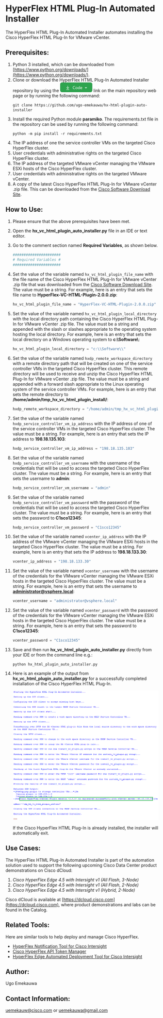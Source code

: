 # HyperFlex HTML Plug-In Automated Installer

The HyperFlex HTML Plug-In Automated Installer automates installing the Cisco HyperFlex HTML Plug-In for VMware vCenter.

## Prerequisites:
1. Python 3 installed, which can be downloaded from [https://www.python.org/downloads/](https://www.python.org/downloads/).
2. Clone or download the HyperFlex HTML Plug-In Automated Installer repository by using the ![GitHub Code Button](./assets/GitHub_Code_Button.png "GitHub Code Button") link on the main repository web page or by running the following command:
    ```
    git clone https://github.com/ugo-emekauwa/hx-html-plugin-auto-installer
    ```
3. Install the required Python module **paramiko**. The requirements.txt file in the repository can be used by running the following command:
    ```
    python -m pip install -r requirements.txt
    ```
4. The IP address of one the service controller VMs on the targeted Cisco HyperFlex cluster.
5. User credentials with administrative rights on the targeted Cisco HyperFlex cluster.
6. The IP address of the targeted VMware vCenter managing the VMware ESXi hosts of the Cisco HyperFlex cluster.
7. User credentials with administrative rights on the targeted VMware vCenter.
8. A copy of the latest Cisco HyperFlex HTML Plug-In for VMware vCenter .zip file. This can be downloaded from the [Cisco Software Download Site](https://software.cisco.com/download/home/286305544/type/286305994/release).

## How to Use:
1. Please ensure that the above prerequisites have been met.
2. Open the **hx_vc_html_plugin_auto_installer.py** file in an IDE or text editor.
3. Go to the comment section named **Required Variables**, as shown below.
    ```python
    ######################
    # Required Variables #
    ######################
    ```
4. Set the value of the variable named `hx_vc_html_plugin_file_name` with the file name of the Cisco HyperFlex HTML Plug-In for VMware vCenter .zip file that was downloaded from the [Cisco Software Download Site](https://software.cisco.com/download/home/286305544/type/286305994/release). The value must be a string. For example, here is an entry that sets the file name to **HyperFlex-VC-HTML-Plugin-2.0.0.zip**:
    ```python
    hx_vc_html_plugin_file_name = "HyperFlex-VC-HTML-Plugin-2.0.0.zip"
    ```
5. Set the value of the variable named `hx_vc_html_plugin_local_directory` with the local directory path containing the Cisco HyperFlex HTML Plug-In for VMware vCenter .zip file. The value must be a string and appended with the slash or slashes appropriate to the operating system hosting the local directory. For example, here is an entry that sets the local directory on a Windows operating system to **c:\\Software\\**:
    ```python
    hx_vc_html_plugin_local_directory = "c:\\Software\\"
    ```
6. Set the value of the variable named `hxdp_remote_workspace_directory` with a remote directory path that will be created on one of the service controller VMs in the targeted Cisco HyperFlex cluster. This remote directory will be used to receive and unzip the Cisco HyperFlex HTML Plug-In for VMware vCenter .zip file. The value must be a string and appended with a forward slash appropriate to the Linux operating system of the service controller VMs. For example, here is an entry that sets the remote directory to **/home/admin/tmp_hx_vc_html_plugin_install/**:
    ```python
    hxdp_remote_workspace_directory = "/home/admin/tmp_hx_vc_html_plugin_install/"
    ```
7. Set the value of the variable named `hxdp_service_controller_vm_ip_address` with the IP address of one of the service controller VMs in the targeted Cisco HyperFlex cluster. The value must be a string. For example, here is an entry that sets the IP address to **198.18.135.103**:
    ```python
    hxdp_service_controller_vm_ip_address = "198.18.135.103"
    ```
8. Set the value of the variable named `hxdp_service_controller_vm_username` with the username of the credentials that will be used to access the targeted Cisco HyperFlex cluster. The value must be a string. For example, here is an entry that sets the username to **admin**:
    ```python
    hxdp_service_controller_vm_username = "admin"
    ```
9. Set the value of the variable named `hxdp_service_controller_vm_password` with the password of the credentials that will be used to access the targeted Cisco HyperFlex cluster. The value must be a string. For example, here is an entry that sets the password to **C1sco12345**:
    ```python
    hxdp_service_controller_vm_password = "C1sco12345"
    ```
10. Set the value of the variable named `vcenter_ip_address` with the IP address of the VMware vCenter managing the VMware ESXi hosts in the targeted Cisco HyperFlex cluster. The value must be a string. For example, here is an entry that sets the IP address to **198.18.133.30**:
    ```python
    vcenter_ip_address = "198.18.133.30"
    ```
11. Set the value of the variable named `vcenter_username` with the username of the credentials for the VMware vCenter managing the VMware ESXi hosts in the targeted Cisco HyperFlex cluster. The value must be a string. For example, here is an entry that sets the username to **administrator@vsphere.local**:
    ```python
    vcenter_username = "administrator@vsphere.local"
    ```
12. Set the value of the variable named `vcenter_password` with the password of the credentials for the VMware vCenter managing the VMware ESXi hosts in the targeted Cisco HyperFlex cluster. The value must be a string. For example, here is an entry that sets the password to **C1sco12345**:
    ```python
    vcenter_password = "C1sco12345"
    ```
13. Save and then run **hx_vc_html_plugin_auto_installer.py** directly from your IDE or from the command line e.g.:
    ```
    python hx_html_plugin_auto_installer.py
    ```
14. Here is an example of the output from **hx_vc_html_plugin_auto_installer.py** for a successfully completed installation of the Cisco HyperFlex HTML Plug-In.

    ![Completed Run Example](./assets/Completed_Run_Example.png "Completed Run Example")

    If the Cisco HyperFlex HTML Plug-In is already installed, the installer will automatically exit.

## Use Cases:
The HyperFlex HTML Plug-In Automated Installer is part of the automation solution used to support the following upcoming Cisco Data Center product demonstrations on Cisco dCloud:

1. _Cisco HyperFlex Edge 4.5 with Intersight v1 (All Flash, 3-Node)_
2. _Cisco HyperFlex Edge 4.5 with Intersight v1 (All Flash, 2-Node)_
3. _Cisco HyperFlex Edge 4.5 with Intersight v1 (Hybrid, 2-Node)_

Cisco dCloud is available at [https://dcloud.cisco.com](https://dcloud.cisco.com), where product demonstrations and labs can be found in the Catalog.

## Related Tools:
Here are similar tools to help deploy and manage Cisco HyperFlex.
- [HyperFlex Notification Tool for Cisco Intersight](https://github.com/ugo-emekauwa/hyperflex-notification-tool)
- [Cisco HyperFlex API Token Manager](https://github.com/ugo-emekauwa/hx-api-token-manager)
- [HyperFlex Edge Automated Deployment Tool for Cisco Intersight](https://github.com/ugo-emekauwa/hx-auto-deploy)

## Author:
Ugo Emekauwa

## Contact Information:
uemekauw@cisco.com or uemekauwa@gmail.com
